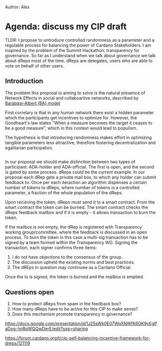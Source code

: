 Author: Alex

# Agenda: discuss my CIP draft

TLDR: I propose to untroduce controlled randomness as a parameter and a regulable process for balancing the power of Cardano Stakeholders. I am inspired by the problem of the Summit Hackathon: transparency for governance.
So far as I understand when we talk about governance we talk about dReps most of the time. dReps are delegates, users who are able to vote on behalf of other users.

## Introduction

The problem this proposal is aiming to solve is the natural presence of Network Effects in social and collaboartive networks, described by [Barabási–Albert (BA) model](https://en.wikipedia.org/wiki/Barab%C3%A1si%E2%80%93Albert_model)

First correlary is that in any human network there exist a hidden parameter which the participants get incentives to optimize for. However, the Goodheart's law states "When a measure becomes the target it ceases to be a good measure", which in this context would lead to populism. 

The hypothesis is that introducing randomness makes effort in optimizing tangible parameters less attractive, therefore fostering decentralization and egalitarian participation.

## 
In our proposal we should make distinction between two types of participant: ADA-holder and ADA-official. The first is open, and the second is gated by some process. dReps could be the current example. In our proposal each dRep gets a private mail box, to which any holder can submit feedback to. Once per each iteraction an algorithm dispenses a certain number of tokens to dReps, where number of tokens is a controlled parameter, a fraction of the whole population of the dReps.

Upon recieving the token, dReps must send it to a smart contract. From the smart contract the token can be burned.
The smart contract checks the dReps feedback mailbox and if it is empty - it allows transaction to burn the token.

If the mailbox is not empty, the dRep is registered with Transparency working group/committee, where the feedback is discussed in an open process. To burn the token in this case a multi-sig transaction has to be signed by a team formed within the Transparency WG.
Signing the transaction, each signer confirms three items:

1. I do not have objections to the consensus of the group.
2. The discussion upheld the existing norms and best practices.
3. The dREps in question may continuee as a Cardano Official.

Once the tx is signed, the token is burned and the mailbox is emptied. 

## Questions open
1. How to protect dReps from spam in the feedback box?
2. How many dReps have to be active for this CIP to make sense?
3. Does this mechanism promote transparency in governance?

https://docs.google.com/presentation/d/1J25sWk0E07WqXNWfK6GK9yEglfaDog-hnRqWQQwDerE/edit?usp=sharing

https://forum.cardano.org/t/cip-self-balancing-incentive-framework-for-dreps/121119

